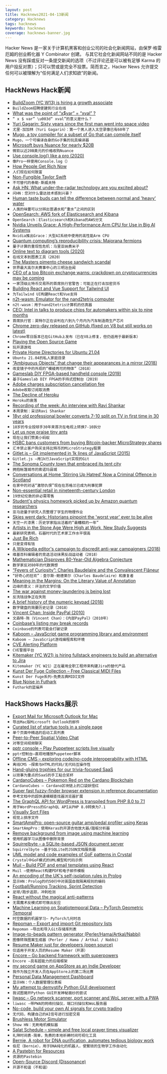 ```yaml
---
layout: post
title: Hacknews2021-04-13新闻
category: Hacknews
tags: hacknews
keywords: hacknews
coverage: hacknews-banner.jpg
---
```


Hacker News 是一家关于计算机黑客和创业公司的社会化新闻网站，由保罗·格雷厄姆的创业孵化器 Y Combinator 创建。
与其它社会化新闻网站不同的是 Hacker News 没有踩或反对一条提交新闻的选项（不过评论还是可以被有足够 Karma 的用户投反对票）；只可以赞或是完全不投票。简而言之，Hacker News 允许提交任何可以被理解为“任何满足人们求知欲”的新闻。

## HackNews Hack新闻


- [BuildZoom (YC W13) is hiring a growth associate](https://jobs.lever.co/buildzoom)
- `BuildZoom招聘使建筑行业在线`
- [What was the point of  “x$var” = “xval” ?](https://www.vidarholen.net/contents/blog/?p=1035)
- `“ x $ var” \u003d“ xval”的意义是什么？`
- [Yuri Gagarin: Sixty years since the first man went into space video](https://www.bbc.co.uk/news/av/science-environment-56690949)
- `尤里·加加林（Yuri Gagarin）：第一个男人进入太空录像已有60年了`
- [Mugo, a toy compiler for a subset of Go that can compile itself](https://benhoyt.com/writings/mugo/)
- `Mugo，一个可编译自身的Go子集的玩具编译器`
- [Microsoft buys Nuance for nearly $20B](https://www.axios.com/microsoft-readies-deal-frenzy-bbc807a2-fd5b-48a7-99d1-cf06d0a41547.html)
- `微软以近20B美元的价格收购Nuance`
- [Use console.log() like a pro (2020)](https://markodenic.com/use-console-log-like-a-pro/)
- `像Pro一样使用Console.log（）`
- [How People Get Rich Now](http://paulgraham.com/richnow.html)
- `人们现在如何致富`
- [Non-Fungible Taylor Swift](https://stratechery.com/2021/non-fungible-taylor-swift/)
- `不可替代的泰勒·斯威夫特`
- [Ask HN: What under-the-radar technology are you excited about?](item?id=26780866)
- `问HN：您对什么雷达技术感到兴奋？`
- [Human taste buds can tell the difference between normal and 'heavy' water](https://www.sciencealert.com/there-s-one-kind-of-water-that-doesn-t-taste-like-water-scientists-confirm)
- `人类的味蕾可以分辨出普通水和“重水”之间的区别`
- [OpenSearch: AWS fork of Elasticsearch and Kibana](https://aws.amazon.com/blogs/opensource/introducing-opensearch/)
- `OpenSearch：Elasticsearch和Kibana的AWS分叉`
- [Nvidia Unveils Grace: A High-Performance Arm CPU for Use in Big AI Systems](https://www.anandtech.com/show/16610/nvidia-unveils-grace-a-highperformance-arm-server-cpu-for-use-in-ai-systems)
- `Nvidia推出Grace：大型AI系统中使用的高性能Arm CPU`
- [Quantum computing’s reproducibility crisis: Majorana fermions](https://www.nature.com/articles/d41586-021-00954-8)
- `量子计算的重现性危机：马里亚纳费米子`
- [Online text to diagram tools (2020)](https://xosh.org/text-to-diagram/)
- `在线文本到图表工具（2020）`
- [The Masters pimento cheese sandwich scandal](https://www.atlasobscura.com/articles/masters-pimento-cheese-sandwich)
- `世界最大高尔夫赛事中心的三明治丑闻`
- [CEO of a top Bitcoin exchange warns: crackdown on cryptocurrencies may be coming](https://www.cnbc.com/2021/04/12/bitcoin-kraken-ceo-jesse-powell-warns-of-cryptocurrency-crackdown.html)
- `一家顶级比特币交易所的首席执行官警告：可能正在打击加密货币`
- [Building React and Vue Support for Tailwind UI](https://blog.tailwindcss.com/building-react-and-vue-support-for-tailwind-ui)
- `为Tailwind UI构建React和Vue支持`
- [n2t-wasm: Emulator for the nand2tetris computer](https://github.com/abhaynayar/n2t-wasm)
- `n2t-wasm：用于nand2tetris计算机的仿真器`
- [CEO: Intel in talks to produce chips for automakers within six to nine months](https://www.reuters.com/article/us-usa-semiconductors-idUSKBN2BZ2C4)
- `首席执行官：英特尔正在谈判在六到九个月内为汽车制造商生产芯片`
- [Chrome zero-day released on GitHub (fixed on V8 but still works on latest)](https://github.com/r4j0x00/exploits/commit/7ba55e5ab034d05877498e83f144e187d3ddb160)
- `Chrome零日版本已在GitHub上发布（已在V8上修复，但仍适用于最新版本）`
- [Playing the Open Source Game](https://kristoff.it/blog/the-open-source-game/)
- `玩开源游戏`
- [Private Home Directories for Ubuntu 21.04](https://ubuntu.com/blog/private-home-directories-for-ubuntu-21-04)
- `Ubuntu 21.04的私人家庭目录`
- [“Ambiguous Objects” that change their appearances in a mirror (2018)](http://www.isc.meiji.ac.jp/~kokichis/ambiguousc/ambiguouscylindere.html)
- `改变镜子中的外观的“模棱两可的物体”（2018）`
- [Gameslab DIY FPGA-based handheld console (2019)](https://craigjb.com/2019/11/26/gameslab-overview/)
- `基于Gameslab DIY FPGA的手持式控制台（2019）`
- [Adobe charges subscription cancellation fee](https://twitter.com/MRDADDGUY/status/1381628427246039045)
- `Adobe收取订阅取消费`
- [The Decline of Heroku](https://www.infoworld.com/article/3614210/the-decline-of-heroku.html)
- `Heroku的衰落`
- [Recording of the week: An interview with Ravi Shankar](https://blogs.bl.uk/sound-and-vision/2021/04/recording-of-the-week-an-interview-with-ravi-shankar.html)
- `本周录制：采访Ravi Shankar`
- [18yr old professional bowler converts 7-10 split on TV in first time in 30 years](https://twitter.com/BryanAGraham/status/1381386588438020100)
- `18岁的专业投球手30年来首次在电视上转换7-10拆分`
- [Let us now praise tiny ants](https://www.nytimes.com/2021/04/05/science/ants-wilson-photography-niga-rice.html)
- `现在让我们赞美小蚂蚁`
- [HSBC bans customers from buying Bitcoin-backer MicroStrategy shares](https://www.reuters.com/article/us-hsbc-cryptocurrency/hsbc-bans-customers-from-buying-bitcoin-backer-microstrategy-shares-idUSKBN2BZ21W)
- `汇丰禁止客户购买支持比特币的MicroStrategy股票`
- [Gitlet.js – Git implemented in 1k lines of JavaScript (2015)](http://gitlet.maryrosecook.com/docs/gitlet.html)
- `Gitlet.js –用1k行JavaScript实现的Git`
- [The Sonoma County town that embraced its tent city](https://www.sfgate.com/news/article/We-can-t-just-keep-saying-no-What-other-16092380.php)
- `拥抱帐篷城市的索诺玛县城`
- [Conversations at Home ‘Stirring Up Hatred’ Now a Criminal Offence in Scotland](https://www.lotuseaters.com/private-conversations-at-home-stirring-up-hatred-are-now-a-criminal-offence-in-scotland-12-03-2021)
- `在家中的对话“激怒仇恨”现在在苏格兰已成为刑事犯罪`
- [Non-essential retail in nineteenth-century London](https://blogs.bl.uk/untoldlives/2021/04/non-essential-retail-in-nineteenth-century-london.html?_ga=2.208601554.1324316335.1618118861-1810079885.1612580217)
- `19世纪伦敦的非必需零售`
- [Student's physics homework picked up by Amazon quantum researchers](https://www.sydney.edu.au/news-opinion/news/2021/04/13/student-physics-homework-picked-up-by-amazon-web-services-quantum.html)
- `亚马逊量子研究人员整理了学生的物理作业`
- [Skies went dark: Historians pinpoint the 'worst year' ever to be alive](https://www.accuweather.com/en/severe-weather/historians-pinpoint-the-very-worst-year-to-ever-be-alive/927803)
- `天空一片漆黑：历史学家指出活着的“最糟糕的一年”`
- [Artists in the Stone Age Were High at Work, New Study Suggests](https://designtaxi.com/news/413614/Artists-In-The-Stone-Age-Were-High-At-Work-New-Study-Suggests/)
- `最新研究表明，石器时代的艺术家工作水平很高`
- [Just Be Rich](https://keenen.xyz/just-be-rich/)
- `只是变得有钱`
- [A Wikipedia editor's campaign to discredit anti-war campaigners (2018)](https://wikipedia.fivefilters.org/)
- `维基百科编辑者的竞选活动抹黑反战运动者（2018）`
- [Mathematician Disproves 80-Year-Old Algebra Conjecture](https://www.quantamagazine.org/mathematician-disproves-group-algebra-unit-conjecture-20210412/)
- `数学家反对80年的代数猜想`
- [“Fevers of Curiosity”: Charles Baudelaire and the Convalescent Flâneur](https://publicdomainreview.org/essay/charles-baudelaire-and-the-convalescent-flaneur)
- `“好奇心的狂欢”：查尔斯·鲍德莱尔（Charles Baudelaire）和康复者`
- [Meaning in the Margins: On the Literary Value of Annotation](https://lithub.com/meaning-in-the-margins-on-the-literary-value-of-annotation)
- `边缘的意义：评注的文学价值`
- [The war against money-laundering is being lost](https://www.economist.com/finance-and-economics/2021/04/12/the-war-against-money-laundering-is-being-lost)
- `反洗钱战争正在失败`
- [A brief history of the numeric keypad (2018)](https://uxdesign.cc/a-brief-history-of-the-numeric-keypad-59112cbf4c49)
- `数字键盘的简要历史记录（2018）`
- [Vincent Chan: Inside PayPal (2010)](http://paulgraham.com/paypal.html)
- `文森特·陈（Vincent Chan）：《内部PayPal》（2010年）`
- [Coinbase’s listing may break records](https://www.economist.com/graphic-detail/2021/04/12/coinbases-listing-may-break-records)
- `Coinbase的列表可能会打破记录`
- [Kaboom – JavaScript game programming library and environment](https://replit.com/kaboom)
- `Kaboom – JavaScript游戏编程库和环境`
- [CVE Alerting Platform](https://github.com/opencve/opencve)
- `CVE警报平台`
- [Kitemaker (YC W21) is hiring fullstack engineers to build an alternative to Jira](https://www.workatastartup.com/jobs/43319)
- `Kitemaker（YC W21）正在雇用全职工程师来构建Jira的替代产品`
- [Kunst Der Fuge Collection – Free Classical MIDI Files](http://www.kunstderfuge.com/)
- `Kunst Der Fuge系列–免费古典MIDI文件`
- [Blue Noise in Futhark](https://munksgaard.github.io/bluenoise/)
- `Futhark的蓝噪声`


## HackShows Hacks展示

- [ Export Mail for Microsoft Outlook for Mac](https://exportoutlookmacmail.com/)
- `导出Mac版Microsoft Outlook的邮件`
- [ Curated list of startup tools in a single page](https://startuptoolchain.com)
- `单个页面中精选的启动工具列表`
- [ Peer-to-Peer Spatial Video Chat](https://kupla-lite.herokuapp.com/)
- `对等空间视频聊天`
- [ pptr console – Play Puppeteer scripts live visually](https://pptrconsole.com/?hello_hn)
- `pptr控制台–直观地播放Puppeteer脚本`
- [ Offline CMS – exploring code/no-code interoperability with HTML](https://github.com/divyenduz/offline-cms)
- `离线CMS –探索与HTML的代码/无代码互操作性`
- [ Hand-gluing trophies for our trivia-focused SaaS](http://trivia.co/blog/trophies)
- `以琐事为重点的SaaS的手工粘合奖杯`
- [ CardanoCubes – Pokemon Red on the Cardano Blockchain](https://cardanocubes.com)
- `CardanoCubes – Cardano区块链上的口袋妖怪红`
- [ Super fast fuzzy-finder browser extension in reference documentation](https://github.com/sharat87/docjump)
- `参考文档中的超快速模糊查找器浏览器扩展`
- [ The GraphQL API for WordPress is transpiled from PHP 8.0 to 7.1](https://graphql-api.com/blog/the-plugin-is-now-transpiled-from-php-80-to-71/)
- `用于WordPress的GraphQL API从PHP 8.0转换为7.1`
- [ Visually Sort Files](https://github.com/VisualFileSorter/VisualFileSorter)
- `视觉上排序文件`
- [ SmartAmpPro: open-source guitar amp/pedal profiler using Keras](https://github.com/GuitarML/SmartAmpPro)
- `SmartAmpPro：使用Keras的开源吉他放大器/踏板分析器`
- [ Remove background from image using machine learning](https://removebackground.app)
- `使用机器学习从图像中删除背景`
- [ Squirrelbyte – a SQLite-based JSON document server](https://squirrelbyte.com/)
- `Squirrelbyte –基于SQLite的JSON文档服务器`
- [ UML model and code examples of GoF patterns in Crystal](https://github.com/takaakit/design-pattern-examples-in-crystal)
- `Crystal中GoF模式的UML模型和代码示例`
- [ Muil – Build PDF and email templates using React](https://www.muil.io/)
- `Muil –使用React构建PDF和电子邮件模板`
- [ An encoding of the UK's self-isolation rules in Prolog](https://github.com/jamespwilliams/prolog-isolation-checker)
- `显示HN：Prolog的约50行中对英国自我隔离规则的编码`
- [ Football/Running Tracking, Sprint Detection](https://mylifefootball.com)
- `足球/跑步追踪，冲刺检测`
- [ React without the magical anti-patterns](https://loreanvictor.github.io/callbag-jsx/)
- `无需魔术反模式即可做出反应`
- [ Machine Learning on Spatiotemporal Data – PyTorch Geometric Temporal](https://github.com/benedekrozemberczki/PyTorch_geometric_temporal)
- `时空数据的机器学习– PyTorch几何时态`
- [ Repoman – Export and import Git repository lists](https://github.com/svandragt/repoman)
- `Repoman –导出和导入Git存储库列表`
- [ Image-to-beads pattern generator (Perler/Hama/Artkal/Nabbi)](https://www.beadifier.com)
- `图像转珠图案生成器（Perler / Hama / Artkal / Nabbi）`
- [ Resume Maker just for developers (open source)](https://openresume.dev/)
- `仅适用于开发人员的Resume Maker（开源）`
- [ Encore – Go backend framework with superpowers](https://github.com/encoredev/encore)
- `Encore –具有超能力的后端框架`
- [ my second game on AppStore as an Indie Developer](https://apps.apple.com/us/app/two-dots-puzzles/id1182272330)
- `我作为独立开发人员在AppStore上的第二场比赛`
- [ Personal Data Management Dashboard](https://volmarg.github.io/)
- `显示HN：个人数据管理仪表板`
- [ My attempt to demystify Python GUI development](https://github.com/pyrustic/pyrustic/blob/master/docs/tutorial/tutorial-1.md)
- `我试图揭开Python GUI开发神秘面纱的尝试`
- [ liwasc – Go network scanner, port scanner and WoL server with a PWA](https://github.com/pojntfx/liwasc)
- `liwasc –带PWA的网络扫描仪，端口扫描仪和WoL服务器`
- [ No-code, build your own AI signals for crypto trading](https://www.edgebase.io/)
- `无代码，构建自己的AI信号进行加密交易`
- [ Brushless Motor Simulator](https://simulators.drbasheers.com/UCI/x497.6/motor/open_loop_no_pwm.html)
- `Show HN：无刷电机模拟器`
- [ Salat Schedule – simple and free local prayer times visualizer](https://salatschedule.com)
- `礼拜时间表-简单，免费的本地祈祷时间可视化工具`
- [ Bernie, A robot for DNA purification, automates tedious biology work](https://www.kickstarter.com/projects/pochekailov/bernie-the-dna-purifying-robot)
- `伯尼（Bernie），用于DNA纯化的机器人，使繁琐的生物学工作自动化`
- [ A Pastebin for Resources](https://shelf.gg/)
- `资源的Pastebin`
- [ Open-Source Discord (Dissonance)](https://github.com/Megapixel99/dissonance)
- `开源不和谐（不和谐）`

